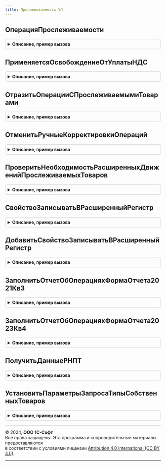 ```yaml
---
title: Прослеживаемость УП
---
```



## ОперацияПрослеживаемости
<details style="margin: 1em 0; padding: 0.5em; border: 1px solid #ccc; border-radius: 6px;">

<summary style="font-weight: bold; cursor: pointer;">Описание, пример вызова</summary>

```bsl

//++ НЕ УТ

// Метод возвращает ссылку на элемент справочника КодыОперацийПрослеживаемости по коду
//
// Параметры:
//  КодОперации - Строка - Код операции
//
// Возвращаемое значение:
//  СправочникСсылка.КодыОперацийПрослеживаемости - Операция прослеживаемости
//
Функция ОперацияПрослеживаемости(КодОперации = "") Экспорт
```

Пример вызова
```bsl
Результат = ПрослеживаемостьУП.ОперацияПрослеживаемости(КодОперации);
```
</details>

## ПрименяетсяОсвобождениеОтУплатыНДС
<details style="margin: 1em 0; padding: 0.5em; border: 1px solid #ccc; border-radius: 6px;">

<summary style="font-weight: bold; cursor: pointer;">Описание, пример вызова</summary>

```bsl

// Применяется освобождение от уплаты НДС.
//
// Параметры:
//  Организация - СправочникСсылка.Организации
//  Дата - Дата
//
// Возвращаемое значение:
//  Булево - Применяется освобождение от уплаты НДС
Функция ПрименяетсяОсвобождениеОтУплатыНДС(Организация, Дата) Экспорт
```

Пример вызова
```bsl
Результат = ПрослеживаемостьУП.ПрименяетсяОсвобождениеОтУплатыНДС(Организация, Дата)  
```
</details>

## ОтразитьОперацииСПрослеживаемымиТоварами
<details style="margin: 1em 0; padding: 0.5em; border: 1px solid #ccc; border-radius: 6px;">

<summary style="font-weight: bold; cursor: pointer;">Описание, пример вызова</summary>

```bsl

// Метод подписки на событие, отслеживающий изменение регистров товары организаций и товары переданных на комиссию.
//
// Параметры:
//  Источник - РегистрНакопленияНаборЗаписей.ТоварыОрганизаций, РегистрНакопленияНаборЗаписей.ТоварыПереданныеНаКомиссию - набор записей регистра накоплений
//  Отказ - Булево - Отказ
//  Замещение - Булево - Замещение
//
Процедура ОтразитьОперацииСПрослеживаемымиТоварами(Источник, Отказ, Замещение) Экспорт
```

Пример вызова
```bsl
ПрослеживаемостьУП.ОтразитьОперацииСПрослеживаемымиТоварами(Источник, Отказ, Замещение) 
```
</details>

## ОтменитьРучныеКорректировкиОпераций
<details style="margin: 1em 0; padding: 0.5em; border: 1px solid #ccc; border-radius: 6px;">

<summary style="font-weight: bold; cursor: pointer;">Описание, пример вызова</summary>

```bsl

// Выполняет отмену ручных корректировок в регистре операций с прослеживаемыми товарами.
//
// Параметры:
//  СписокДокументов - Массив - Список документов
//
Процедура ОтменитьРучныеКорректировкиОпераций(СписокДокументов) Экспорт
```

Пример вызова
```bsl
ПрослеживаемостьУП.ОтменитьРучныеКорректировкиОпераций(СписокДокументов) 
```
</details>

## ПроверитьНеобходимостьРасширенныхДвиженийПрослеживаемыхТоваров
<details style="margin: 1em 0; padding: 0.5em; border: 1px solid #ccc; border-radius: 6px;">

<summary style="font-weight: bold; cursor: pointer;">Описание, пример вызова</summary>

```bsl

// Проверяет, есть ли необходимость в расширенных движениях прослеживаемых товаров. Записываем в расширенный регистр данные,
// если есть строки с различным отражением в отчетности, или если заполнены идентификаторы строк - в этом случае пишем все данные в расширенный регистр
//
// Параметры:
//  ТаблицаДвижений - ТаблицаЗначений - Движения в Регистр Накопления Операции с ПТ расширенный
//	Движения - КоллекцияДвижений - коллекция наборов записей движений документа
//
// Возвращаемое значение:
//  Булево
//
Функция ПроверитьНеобходимостьРасширенныхДвиженийПрослеживаемыхТоваров(ТаблицаДвижений, Движения) Экспорт
```

Пример вызова
```bsl
Результат = ПрослеживаемостьУП.ПроверитьНеобходимостьРасширенныхДвиженийПрослеживаемыхТоваров(ТаблицаДвижений, Движения) 
```
</details>

## СвойствоЗаписыватьВРасширенныйРегистр
<details style="margin: 1em 0; padding: 0.5em; border: 1px solid #ccc; border-radius: 6px;">

<summary style="font-weight: bold; cursor: pointer;">Описание, пример вызова</summary>

```bsl

// Возвращает имя свойства записи расширенных движений прослеживаемых товаров
//
// Возвращаемое значение:
//  Строка
//
Функция СвойствоЗаписыватьВРасширенныйРегистр() Экспорт
```

Пример вызова
```bsl
Результат = ПрослеживаемостьУП.СвойствоЗаписыватьВРасширенныйРегистр() 
```
</details>

## ДобавитьСвойствоЗаписыватьВРасширенныйРегистр
<details style="margin: 1em 0; padding: 0.5em; border: 1px solid #ccc; border-radius: 6px;">

<summary style="font-weight: bold; cursor: pointer;">Описание, пример вызова</summary>

```bsl

// Добавляет свойство записи расширенных движений прослеживаемых товаров
//
// Параметры:
//  ДокументОбъект - ДокументОбъект - Записываемый документ
//  ЗначениеСвойства - Булево - Признак необходимости записи движений в расширенный регистр
//
Процедура ДобавитьСвойствоЗаписыватьВРасширенныйРегистр(ДокументОбъект, Знач ЗначениеСвойства = Истина) Экспорт
```

Пример вызова
```bsl
ПрослеживаемостьУП.ДобавитьСвойствоЗаписыватьВРасширенныйРегистр(ДокументОбъект, ЗначениеСвойства);
```
</details>

## ЗаполнитьОтчетОбОперацияхФормаОтчета2021Кв3
<details style="margin: 1em 0; padding: 0.5em; border: 1px solid #ccc; border-radius: 6px;">

<summary style="font-weight: bold; cursor: pointer;">Описание, пример вызова</summary>

```bsl

// Выполняет подготовку и заполнение данных для регламентированного отчета.
//
// Параметры:
//  ПараметрыОтчета - Структура - Параметры отчета
//  Контейнер - Структура - Контейнер
//
Процедура ЗаполнитьОтчетОбОперацияхФормаОтчета2021Кв3(ПараметрыОтчета, Контейнер) Экспорт
```

Пример вызова
```bsl
ПрослеживаемостьУП.ЗаполнитьОтчетОбОперацияхФормаОтчета2021Кв3(ПараметрыОтчета, Контейнер) 
```
</details>

## ЗаполнитьОтчетОбОперацияхФормаОтчета2023Кв4
<details style="margin: 1em 0; padding: 0.5em; border: 1px solid #ccc; border-radius: 6px;">

<summary style="font-weight: bold; cursor: pointer;">Описание, пример вызова</summary>

```bsl

// Выполняет подготовку и заполнение данных для регламентированного отчета.
//
// Параметры:
//  ПараметрыОтчета - Структура - Параметры отчета
//  Контейнер - Структура - Контейнер
//
Процедура ЗаполнитьОтчетОбОперацияхФормаОтчета2023Кв4(ПараметрыОтчета, Контейнер) Экспорт
```

Пример вызова
```bsl
ПрослеживаемостьУП.ЗаполнитьОтчетОбОперацияхФормаОтчета2023Кв4(ПараметрыОтчета, Контейнер) 
```
</details>

## ПолучитьДанныеРНПТ
<details style="margin: 1em 0; padding: 0.5em; border: 1px solid #ccc; border-radius: 6px;">

<summary style="font-weight: bold; cursor: pointer;">Описание, пример вызова</summary>

```bsl

// Выполняет сбор данные по РНПТ.
//
// Параметры:
//  СтруктураПараметров - Структура
//
Процедура ПолучитьДанныеРНПТ(СтруктураПараметров) Экспорт
```

Пример вызова
```bsl
ПрослеживаемостьУП.ПолучитьДанныеРНПТ(СтруктураПараметров) 
```
</details>

## УстановитьПараметрыЗапросаТипыСобственныхТоваров
<details style="margin: 1em 0; padding: 0.5em; border: 1px solid #ccc; border-radius: 6px;">

<summary style="font-weight: bold; cursor: pointer;">Описание, пример вызова</summary>

```bsl

// Выполняет установку параметра ТипыСобственныхТоваров
//
// Параметры:
//  Запрос - Запрос
//
Процедура УстановитьПараметрыЗапросаТипыСобственныхТоваров(Запрос) Экспорт
```

Пример вызова
```bsl
ПрослеживаемостьУП.УстановитьПараметрыЗапросаТипыСобственныхТоваров(Запрос) 
```
</details>

---

© 2024, **ООО 1С-Софт**  
Все права защищены. Эта программа и сопроводительные материалы предоставляются  
в соответствии с условиями лицензии [Attribution 4.0 International (CC BY 4.0)](https://creativecommons.org/licenses/by/4.0/legalcode).

---
